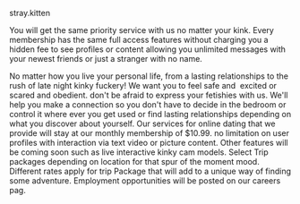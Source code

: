 stray.kitten 

You will get the same priority service with us no matter your kink. Every membership has the same full access features without charging you a hidden fee to see profiles or content allowing you unlimited messages with your newest friends or just a  stranger with no name.

No matter how you live your personal life, from a lasting relationships to the rush of late night kinky fuckery! We want you to feel safe and  excited or scared and obedient. don't be afraid to express your fetishies with us. We'll help you make a connection so you don't have to decide in the bedroom or control it where ever you get used or find lasting relationships depending on what you discover about yourself. Our services for online dating that we provide will stay at our monthly membership of $10.99. no limitation on user profiles with interaction via text video or picture content. Other features will be coming soon such as live interactive  kinky cam models. Select Trip packages depending on location for that spur of the moment mood. Different rates apply for trip Package that will add to a unique way of  finding some adventure. Employment opportunities will be posted on our careers pag.
